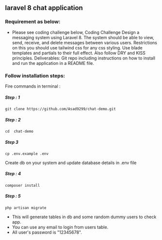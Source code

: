 ## laravel 8 chat application

### Requirement as below:
- Please see coding challenge below,
Coding Challenge
Design a messaging system using Laravel 8. The system should be able to view, send, receive, and delete messages between various users. Restrictions on this you should use tailwind css for any css styling. Use blade templates and partials to their full effect. Also follow DRY and KISS principles.
 Deliverables:
Git repo including instructions on how to install and run the application in a README file.

### Follow installation steps:

Fire commands in terminal : 
#####  Step : 1

```
git clone https://github.com/Asad9299/chat-demo.git
```
##### Step : 2

```
cd  chat-demo
```
##### Step 3

```
cp .env.example .env
```
Create db on your system and update database details in .env file
##### Step : 4

```
composer install
```

##### Step : 5
```
php artisan migrate
```
- This will generate tables in db and some random dummy users to check app.
- You can use any email to login from users table.
- All user's password is "12345678".
